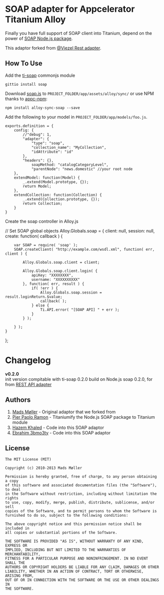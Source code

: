 SOAP adapter for Appcelerator Titanium Alloy
==========================
Finally you have full support of SOAP client into Titanium, depend on the power of [SOAP Node.js package](https://www.npmjs.com/package/soap).

This adaptor forked from [@Viezel Rest adapter](https://github.com/viezel/napp.alloy.adapter.restapi).

## How To Use

Add the [ti-soap](http://gitt.io/component/soap) commonjs module
```
gittio install soap
```

Download [soap.js](soap.js) to `PROJECT_FOLDER/app/assets/alloy/sync/` or use NPM thanks to [appc-npm](https://www.npmjs.com/package/appc-npm):

```
npm install alloy-sync-soap --save
```

Add the following to your model in `PROJECT_FOLDER/app/models/foo.js`.

	exports.definition = {	
		config: {
			//"debug": 1, 
			"adapter": {
				"type": "soap",
				"collection_name": "MyCollection",
				"idAttribute": "id"
			},
			"headers": {},
	        	soapMethod: "catalogCategoryLevel",
	        	"parentNode": "news.domestic" //your root node
		},		
		extendModel: function(Model) {		
			_.extend(Model.prototype, {});
			return Model;
		},	
		extendCollection: function(Collection) {		
			_.extend(Collection.prototype, {});
			return Collection;
		}		
	}

Create the soap controller in Alloy.js

// Set SOAP global objects
Alloy.Globals.soap = {
	client: null,
	session: null,
	create: function( callback ) {

		var SOAP = require( 'soap' );
		SOAP.createClient( "http://example.com/wsdl.xml", function( err, client ) {

			Alloy.Globals.soap.client = client;

			Alloy.Globals.soap.client.login( {
				apiKey: "XXXXXXXX",
				username: "XXXXXXXXXX"
			}, function( err, result ) {
				if( !err ) {
					Alloy.Globals.soap.session = result.loginReturn.$value;
					callback( );
				} else {
					Ti.API.error( "[SOAP API] " + err );
				}
			} );

		} );
	}
};

# Changelog
**v0.2.0**  
init version compitable with ti-soap 0.2.0 build on Node.js soap 0.2.0, for from [REST API adapter](https://github.com/viezel/napp.alloy.adapter.restapi)

## Authors

1. [Mads Møller](https://github.com/viezel) - Original adaptor that we forked from
2. [Pier Paolo Ramon](https://github.com/yuchi) - Titaniumify the Node.js SOAP package to Titanium module
3. [Hazem Khaled](https://github.com/hazemkhaled) - Code into this SOAP adaptor
4. [Ebrahim 3bmo3ty](https://github.com/e3bmo3ty) - Code into this SOAP adaptor


## License

    The MIT License (MIT)
    
    Copyright (c) 2010-2013 Mads Møller

    Permission is hereby granted, free of charge, to any person obtaining a copy
    of this software and associated documentation files (the "Software"), to deal
    in the Software without restriction, including without limitation the rights
    to use, copy, modify, merge, publish, distribute, sublicense, and/or sell
    copies of the Software, and to permit persons to whom the Software is
    furnished to do so, subject to the following conditions:

    The above copyright notice and this permission notice shall be included in
    all copies or substantial portions of the Software.

    THE SOFTWARE IS PROVIDED "AS IS", WITHOUT WARRANTY OF ANY KIND, EXPRESS OR
    IMPLIED, INCLUDING BUT NOT LIMITED TO THE WARRANTIES OF MERCHANTABILITY,
    FITNESS FOR A PARTICULAR PURPOSE AND NONINFRINGEMENT. IN NO EVENT SHALL THE
    AUTHORS OR COPYRIGHT HOLDERS BE LIABLE FOR ANY CLAIM, DAMAGES OR OTHER
    LIABILITY, WHETHER IN AN ACTION OF CONTRACT, TORT OR OTHERWISE, ARISING FROM,
    OUT OF OR IN CONNECTION WITH THE SOFTWARE OR THE USE OR OTHER DEALINGS IN
    THE SOFTWARE.
